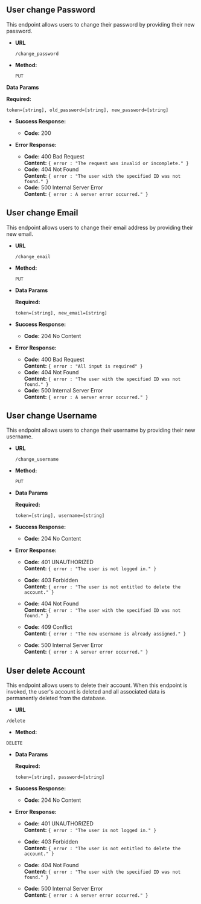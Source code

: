 ## **User change Password**

This endpoint allows users to change their password by providing their new password.

- **URL**

  `/change_password`

- **Method:**

  `PUT`

 **Data Params**

  **Required:**

  `token=[string], old_password=[string], new_password=[string]`

- **Success Response:**

  - **Code:** 200 <br />

- **Error Response:**

  - **Code:** 400 Bad Request <br />
    **Content:** `{ error : "The request was invalid or incomplete." }`
  - **Code:** 404 Not Found<br />
    **Content:** `{ error : "The user with the specified ID was not found." }`
  - **Code:** 500 Internal Server Error<br />
    **Content:** `{ error : A server error occurred." }`

## **User change Email**

This endpoint allows users to change their email address by providing their new email.

- **URL**

  `/change_email`

- **Method:**

  `PUT`

- **Data Params**

  **Required:**

  `token=[string], new_email=[string]`

- **Success Response:**

  - **Code:** 204 No Content<br />

- **Error Response:**

  - **Code:** 400 Bad Request<br />
    **Content:** `{ error : "All input is required" }`
  - **Code:** 404 Not Found<br />
    **Content:** `{ error : "The user with the specified ID was not found." }`
  - **Code:** 500 Internal Server Error<br />
    **Content:** `{ error : A server error occurred." }`

## **User change Username**

This endpoint allows users to change their username by providing their new username.

- **URL**

  `/change_username`

- **Method:**

  `PUT`

- **Data Params**

  **Required:**

  `token=[string], username=[string]`

- **Success Response:**

  - **Code:** 204 No Content<br />

- **Error Response:**

  - **Code:** 401 UNAUTHORIZED <br />
    **Content:** `{ error : "The user is not logged in." }`

  - **Code:** 403 Forbidden <br />
    **Content:** `{ error : "The user is not entitled to delete the account." }`
  - **Code:** 404 Not Found<br />
    **Content:** `{ error : "The user with the specified ID was not found." }`
  - **Code:** 409 Conflict<br />
    **Content:** `{ error : "The new username is already assigned." }`
  - **Code:** 500 Internal Server Error<br />
    **Content:** `{ error : A server error occurred." }`

## **User delete Account**

This endpoint allows users to delete their account. When this endpoint is invoked, the user's account is deleted and all associated data is permanently deleted from the database.

- **URL**

`/delete`

- **Method:**

`DELETE`

- **Data Params**

  **Required:**

  `token=[string], password=[string]`

- **Success Response:**

  - **Code:** 204 No Content<br />

- **Error Response:**

  - **Code:** 401 UNAUTHORIZED <br />
    **Content:** `{ error : "The user is not logged in." }`

  - **Code:** 403 Forbidden <br />
    **Content:** `{ error : "The user is not entitled to delete the account." }`
  - **Code:** 404 Not Found<br />
    **Content:** `{ error : "The user with the specified ID was not found." }`
  - **Code:** 500 Internal Server Error<br />
    **Content:** `{ error : A server error occurred." }`

